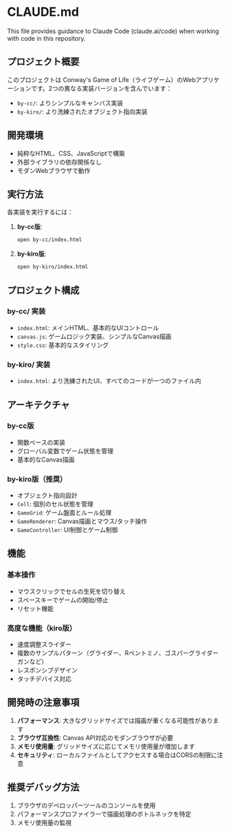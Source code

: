 # CLAUDE.md

This file provides guidance to Claude Code (claude.ai/code) when working with code in this repository.

## プロジェクト概要

このプロジェクトは Conway's Game of Life（ライフゲーム）のWebアプリケーションです。2つの異なる実装バージョンを含んでいます：
- `by-cc/`: よりシンプルなキャンバス実装
- `by-kiro/`: より洗練されたオブジェクト指向実装

## 開発環境

- 純粋なHTML、CSS、JavaScriptで構築
- 外部ライブラリの依存関係なし
- モダンWebブラウザで動作

## 実行方法

各実装を実行するには：

1. **by-cc版**:
   ```bash
   open by-cc/index.html
   ```

2. **by-kiro版**:
   ```bash
   open by-kiro/index.html
   ```

## プロジェクト構成

### by-cc/ 実装
- `index.html`: メインHTML、基本的なUIコントロール
- `canvas.js`: ゲームロジック実装、シンプルなCanvas描画
- `style.css`: 基本的なスタイリング

### by-kiro/ 実装
- `index.html`: より洗練されたUI、すべてのコードが一つのファイル内

## アーキテクチャ

### by-cc版
- 関数ベースの実装
- グローバル変数でゲーム状態を管理
- 基本的なCanvas描画

### by-kiro版（推奨）
- オブジェクト指向設計
- `Cell`: 個別のセル状態を管理
- `GameGrid`: ゲーム盤面とルール処理
- `GameRenderer`: Canvas描画とマウス/タッチ操作
- `GameController`: UI制御とゲーム制御

## 機能

### 基本操作
- マウスクリックでセルの生死を切り替え
- スペースキーでゲームの開始/停止
- リセット機能

### 高度な機能（kiro版）
- 速度調整スライダー
- 複数のサンプルパターン（グライダー、Rペントミノ、ゴスパーグライダーガンなど）
- レスポンシブデザイン
- タッチデバイス対応

## 開発時の注意事項

1. **パフォーマンス**: 大きなグリッドサイズでは描画が重くなる可能性があります
2. **ブラウザ互換性**: Canvas API対応のモダンブラウザが必要
3. **メモリ使用量**: グリッドサイズに応じてメモリ使用量が増加します
4. **セキュリティ**: ローカルファイルとしてアクセスする場合はCORSの制限に注意

## 推奨デバッグ方法

1. ブラウザのデベロッパーツールのコンソールを使用
2. パフォーマンスプロファイラーで描画処理のボトルネックを特定
3. メモリ使用量の監視